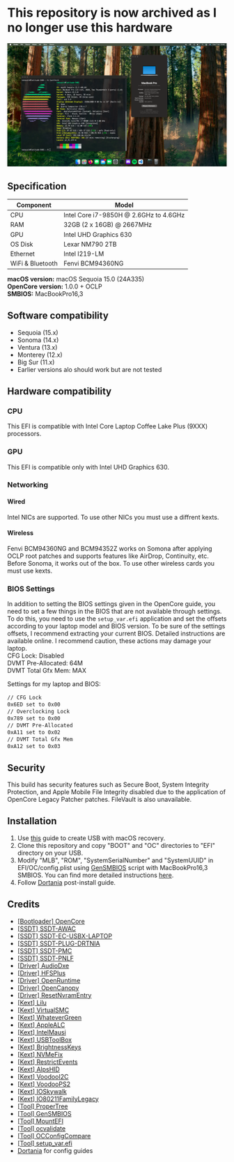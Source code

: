 # This repository is now archived as I no longer use this hardware

![Screenshot](screenshot.png)

## Specification
| **Component** | **Model** |
| ------------- | --------- |
| CPU | Intel Core i7-9850H @ 2.6GHz to 4.6GHz |
| RAM | 32GB (2 x 16GB) @ 2667MHz |
| GPU | Intel UHD Graphics 630 |
| OS Disk | Lexar NM790 2TB |
| Ethernet | Intel I219-LM |
| WiFi & Bluetooth | Fenvi BCM94360NG |

**macOS version:** macOS Sequoia 15.0 (24A335)  
**OpenCore version:** 1.0.0 + OCLP  
**SMBIOS:** MacBookPro16,3  

## Software compatibility
 - Sequoia (15.x)
 - Sonoma (14.x)
 - Ventura (13.x)
 - Monterey (12.x)
 - Big Sur (11.x)
 - Earlier versions alo should work but are not tested

## Hardware compatibility
### CPU
This EFI is compatible with Intel Core Laptop Coffee Lake Plus (9XXX) processors.

### GPU
This EFI is compatible only with Intel UHD Graphics 630.

### Networking
#### Wired
Intel NICs are supported. To use other NICs you must use a diffrent kexts.
#### Wireless
Fenvi BCM94360NG and BCM94352Z works on Somona after applying OCLP root patches and supports features like AirDrop, Continuity, etc. Before Sonoma, it works out of the box. To use other wireless cards you must use kexts.

### BIOS Settings
In addition to setting the BIOS settings given in the OpenCore guide, you need to set a few things in the BIOS that are not available through settings. To do this, you need to use the `setup_var.efi` application and set the offsets according to your laptop model and BIOS version. To be sure of the settings offsets, I recommend extracting your current BIOS. Detailed instructions are available online. I recommend caution, these actions may damage your laptop.  
CFG Lock: Disabled  
DVMT Pre-Allocated: 64M  
DVMT Total Gfx Mem: MAX  

Settings for my laptop and BIOS:
```
// CFG Lock
0x6ED set to 0x00
// Overclocking Lock
0x789 set to 0x00
// DVMT Pre-Allocated
0xA11 set to 0x02
// DVMT Total Gfx Mem
0xA12 set to 0x03
```

## Security
This build has security features such as Secure Boot, System Integrity Protection, and Apple Mobile File Integrity disabled due to the application of OpenCore Legacy Patcher patches. FileVault is also unavailable.  

## Installation
 1. Use [this](https://dortania.github.io/OpenCore-Install-Guide/installer-guide/) guide to create USB with macOS recovery.
 2. Clone this repository and copy "BOOT" and "OC" directories to "EFI" directory on your USB.
 3. Modify "MLB", "ROM", "SystemSerialNumber" and "SystemUUID" in EFI/OC/config.plist using [GenSMBIOS](https://github.com/corpnewt/GenSMBIOS) script with MacBookPro16,3 SMBIOS. You can find more detailed instructions [here](https://dortania.github.io/OpenCore-Install-Guide/config.plist/kaby-lake.html#platforminfo).
 4. Follow [Dortania](https://dortania.github.io/OpenCore-Post-Install/) post-install guide.

## Credits
 - [[Bootloader] OpenCore](https://github.com/acidanthera/OpenCorePkg)
 - [[SSDT] SSDT-AWAC](https://github.com/dortania/Getting-Started-With-ACPI/blob/master/extra-files/compiled/SSDT-AWAC.aml)
 - [[SSDT] SSDT-EC-USBX-LAPTOP](https://github.com/dortania/Getting-Started-With-ACPI/blob/master/extra-files/compiled/SSDT-EC-USBX-LAPTOP.aml)
 - [[SSDT] SSDT-PLUG-DRTNIA](https://github.com/dortania/Getting-Started-With-ACPI/blob/master/extra-files/compiled/SSDT-PLUG-DRTNIA.aml)
 - [[SSDT] SSDT-PMC](https://github.com/dortania/Getting-Started-With-ACPI/blob/master/extra-files/compiled/SSDT-PMC.aml)
 - [[SSDT] SSDT-PNLF](https://github.com/dortania/Getting-Started-With-ACPI/blob/master/extra-files/compiled/SSDT-PNLF.aml)
 - [[Driver] AudioDxe](https://github.com/acidanthera/OpenCorePk)
 - [[Driver] HFSPlus](https://github.com/acidanthera/OcBinaryData/blob/master/Drivers/HfsPlus.efi)
 - [[Driver] OpenRuntime](https://github.com/acidanthera/OpenCorePkg)
 - [[Driver] OpenCanopy](https://github.com/acidanthera/OpenCorePkg)
 - [[Driver] ResetNvramEntry](https://github.com/acidanthera/OpenCorePkg)
 - [[Kext] Lilu](https://github.com/acidanthera/Lilu)
 - [[Kext] VirtualSMC](https://github.com/acidanthera/VirtualSMC)
 - [[Kext] WhateverGreen](https://github.com/acidanthera/WhateverGreen)
 - [[Kext] AppleALC](https://github.com/acidanthera/AppleALC)
 - [[Kext] IntelMausi](https://github.com/acidanthera/IntelMausi)
 - [[Kext] USBToolBox](https://github.com/USBToolBox/kext)
 - [[Kext] BrightnessKeys](https://github.com/acidanthera/BrightnessKeys)
 - [[Kext] NVMeFix](https://github.com/acidanthera/NVMeFix)
 - [[Kext] RestrictEvents](https://github.com/acidanthera/RestrictEvents)
 - [[Kext] AlpsHID](https://github.com/blankmac/AlpsHID)
 - [[Kext] VoodooI2C](https://github.com/VoodooI2C/VoodooI2C)
 - [[Kext] VoodooPS2](https://github.com/acidanthera/VoodooPS2)
 - [[Kext] IOSkywalk](https://github.com/dortania/OpenCore-Legacy-Patcher/tree/main/payloads/Kexts/Wifi)
 - [[Kext] IO80211FamilyLegacy](https://github.com/dortania/OpenCore-Legacy-Patcher/tree/main/payloads/Kexts/Wifi)
 - [[Tool] ProperTree](https://github.com/corpnewt/ProperTree)
 - [[Tool] GenSMBIOS](https://github.com/corpnewt/GenSMBIOS) 
 - [[Tool] MountEFI](https://github.com/corpnewt/MountEFI) 
 - [[Tool] ocvalidate](https://github.com/acidanthera/OpenCorePkg) 
 - [[Tool] OCConfigCompare](https://github.com/corpnewt/OCConfigCompare) 
 - [[Tool] setup_var.efi](https://github.com/datasone/setup_var.efi)
 - [Dortania](https://dortania.github.io/) for config guides
